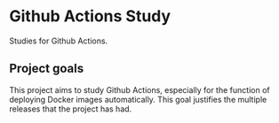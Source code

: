 # Github Actions Study
Studies for Github Actions.

## Project goals
This project aims to study Github Actions, especially for the function of deploying Docker images automatically.
This goal justifies the multiple releases that the project has had.
